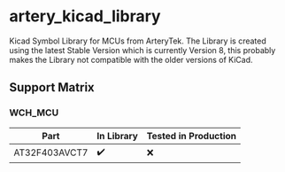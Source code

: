 # artery_kicad_library
Kicad Symbol Library for MCUs from ArteryTek.
The Library is created using the latest Stable Version which is currently Version 8, this probably makes the Library not compatible with the older versions of KiCad.

## Support Matrix
### WCH_MCU

| Part          | In Library         | Tested in Production |
| ------------- | ------------------ | -------------------- |
| AT32F403AVCT7 | :heavy_check_mark: | :x:                  |
